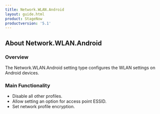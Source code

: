 ```yaml
---
title: Network.WLAN.Android
layout: guide.html
product: StageNow
productversion: '5.1'
---
```


## About Network.WLAN.Android

### Overview
The Network.WLAN.Android setting type configures the WLAN settings on Android devices.

### Main Functionality

* Disable all other profiles. 
* Allow setting an option for access point ESSID.
* Set network profile encryption.














